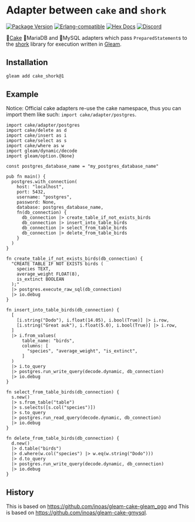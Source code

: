 # Adapter between `cake` and `shork`

[![Package <a href="https://github.com/inoas/gleam-cake-pgo/releases"><img src="https://img.shields.io/github/release/inoas/gleam-cake-shork" alt="GitHub release"></a> Version](https://img.shields.io/hexpm/v/cake_shork)](https://hex.pm/packages/cake_shork)
[![Erlang-compatible](https://img.shields.io/badge/target-erlang-b83998)](https://www.erlang.org/)
[![Hex Docs](https://img.shields.io/badge/hex-docs-ffaff3)](https://hexdocs.pm/cake_shork/)
[![Discord](https://img.shields.io/discord/768594524158427167?label=discord%20chat&amp;color=5865F2)](https://discord.gg/Fm8Pwmy)

<!--
[![CI Test](https://github.com/inoas/gleam-cake-shork/actions/workflows/test.yml/badge.svg?branch=main&amp;event=push)](https://github.com/inoas/gleam-cake-shork/actions/workflows/test.yml)
-->

🎂[Cake](http://hex.pm/packages/cake) 🦭MariaDB and 🐬MySQL adapters which pass `PreparedStatement`s to the [shork](http://hex.pm/packages/shork) library for execution written in [Gleam](https://gleam.run/).

## Installation

```sh
gleam add cake_shork@1
```

## Example

Notice: Official cake adapters re-use the cake namespace, thus you can import them like
such: `import cake/adapter/postgres`.

```gleam
import cake/adapter/postgres
import cake/delete as d
import cake/insert as i
import cake/select as s
import cake/where as w
import gleam/dynamic/decode
import gleam/option.{None}

const postgres_database_name = "my_postgres_database_name"

pub fn main() {
  postgres.with_connection(
    host: "localhost",
    port: 5432,
    username: "postgres",
    password: None,
    database: postgres_database_name,
    fn(db_connection) {
      db_connection |> create_table_if_not_exists_birds
      db_connection |> insert_into_table_birds
      db_connection |> select_from_table_birds
      db_connection |> delete_from_table_birds
    }
  )
}

fn create_table_if_not_exists_birds(db_connection) {
  "CREATE TABLE IF NOT EXISTS birds (
    species TEXT,
    average_weight FLOAT(8),
    is_extinct BOOLEAN
  );"
  |> postgres.execute_raw_sql(db_connection)
  |> io.debug
}

fn insert_into_table_birds(db_connection) {
  [
    [i.string("Dodo"), i.float(14.05), i.bool(True)] |> i.row,
    [i.string("Great auk"), i.float(5.0), i.bool(True)] |> i.row,
  ]
  |> i.from_values(
      table_name: "birds",
      columns: [
        "species", "average_weight", "is_extinct",
      ]
  )
  |> i.to_query
  |> postgres.run_write_query(decode.dynamic, db_connection)
  |> io.debug
}

fn select_from_table_birds(db_connection) {
  s.new()
  |> s.from_table("table")
  |> s.selects([s.col("species")])
  |> s.to_query
  |> postgres.run_read_query(decode.dynamic, db_connection)
  |> io.debug
}

fn delete_from_table_birds(db_connection) {
  d.new()
  |> d.table("birds")
  |> d.where(w.col("species") |> w.eq(w.string("Dodo")))
  |> d.to_query
  |> postgres.run_write_query(decode.dynamic, db_connection)
  |> io.debug
}
```

## History

This is based on <https://github.com/inoas/gleam-cake-gleam_pgo>
and This is based on <https://github.com/inoas/gleam-cake-gmysql>.
